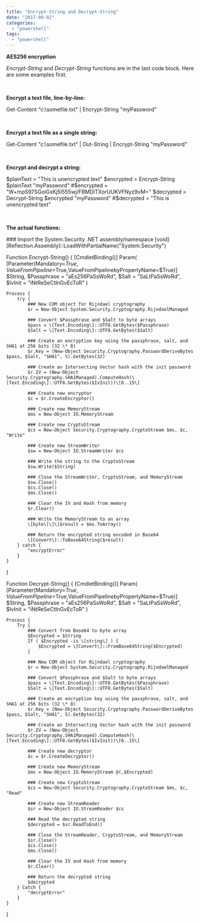 ```yaml
---
title: "Encrypt-String and Decrypt-String"
date: "2017-09-02"
categories: 
  - "powershell"
tags: 
  - "powershell"
---
```


**AES256 encryption**

_Encrypt-String_ and _Decrypt-String_ functions are in the last code block. Here are some examples first.

 

**Encrypt a text file, line-by-line:** 

Get-Content "c:\\somefile.txt" | Encrypt-String "myPassword"

 

**Encrypt a text file as a single string:** 

Get-Content "c:\\somefile.txt" | Out-String | Encrypt-String "myPassword"

 

**Encrypt and decrypt a string:**

$plainText = "This is unencrypted text"
$encrypted = Encrypt-String $plainText "myPassword"  #$encrypted = "W+mpS97SGoiGxKj5l555wj/FBMDlTXorUUKVFNyz9vM="
$decrypted = Decrypt-String $encrypted "myPassword"  #$decrypted = "This is unencrypted text"

 

**The actual functions:**

\### Import the System.Security .NET assembly/namespace
\[void\] \[Reflection.Assembly\]::LoadWithPartialName("System.Security")

Function Encrypt-String() {
	\[CmdletBinding()\]
	Param(
		\[Parameter(Mandatory=$True,ValueFromPipeline=$True,ValueFromPipelinebyPropertyName=$True)\]
		$String,
		$Passphrase = "aEs256PaSsWoRd",
		$Salt = "SaLtPaSsWoRd",
		$IvInit = "iNtReSeCtInGvEcToR"
	)

	Process {
		try {
			### New COM object for Rijndael cryptography
			$r = New-Object System.Security.Cryptography.RijndaelManaged
			
			### Convert $Passphrase and $Salt to byte arrays
			$pass = \[Text.Encoding\]::UTF8.GetBytes($Passphrase)
			$Salt = \[Text.Encoding\]::UTF8.GetBytes($Salt)
		
			### Create an encryption key using the passphrase, salt, and SHA1 at 256 bits (32 \* 8)
			$r.Key = (New-Object Security.Cryptography.PasswordDeriveBytes $pass, $Salt, "SHA1", 5).GetBytes(32)
			
			### Create an Intersecting Vector hash with the init password
			$r.IV = (New-Object Security.Cryptography.SHA1Managed).ComputeHash(\[Text.Encoding\]::UTF8.GetBytes($IvInit))\[0..15\]
			
			### Create new encryptor
			$c = $r.CreateEncryptor()
			
			### Create new MemoryStream
			$ms = New-Object IO.MemoryStream
			
			### Create new CryptoStream
			$cs = New-Object Security.Cryptography.CryptoStream $ms, $c, "Write"
			
			### Create new StreamWriter
			$sw = New-Object IO.StreamWriter $cs
			
			### Write the string to the CryptoStream
			$sw.Write($String)
			
			### Close the StreamWriter, CryptoStream, and MemoryStream
			$sw.Close()
			$cs.Close()
			$ms.Close()
			
			### Clear the IV and Hash from memory
			$r.Clear()
			
			### Write the MemoryStream to an array
			\[byte\[\]\]$result = $ms.ToArray()
			
			### Return the encrypted string encoded in Base64
			\[Convert\]::ToBase64String($result)		
		} catch {
			"encryptError"
		}
	}
}

Function Decrypt-String() {
	\[CmdletBinding()\]
	Param(
		\[Parameter(Mandatory=$True,ValueFromPipeline=$True,ValueFromPipelinebyPropertyName=$True)\]
		$String,
		$Passphrase = "aEs256PaSsWoRd",
		$Salt = "SaLtPaSsWoRd",
		$IvInit = "iNtReSeCtInGvEcToR"
	)

	Process {
		Try {
			### Convert from Base64 to byte array
			$Encrypted = $String
			If ( $Encrypted -is \[string\] ) {
				$Encrypted = \[Convert\]::FromBase64String($Encrypted)
			}

			### New COM object for Rijndael cryptography
			$r = New-Object System.Security.Cryptography.RijndaelManaged
			
			### Convert $Passphrase and $Salt to byte arrays
			$pass = \[Text.Encoding\]::UTF8.GetBytes($Passphrase)
			$Salt = \[Text.Encoding\]::UTF8.GetBytes($Salt)
		
			### Create an encryption key using the passphrase, salt, and SHA1 at 256 bits (32 \* 8)
			$r.Key = (New-Object Security.Cryptography.PasswordDeriveBytes $pass, $Salt, "SHA1", 5).GetBytes(32)
			
			### Create an Intersecting Vector hash with the init password
			$r.IV = (New-Object Security.Cryptography.SHA1Managed).ComputeHash(\[Text.Encoding\]::UTF8.GetBytes($IvInit))\[0..15\]
			
			### Create new decryptor
			$c = $r.CreateDecryptor()
			
			### Create new MemoryStream
			$ms = New-Object IO.MemoryStream @(,$Encrypted)
			
			### Create new CryptoStream
			$cs = New-Object Security.Cryptography.CryptoStream $ms, $c, "Read"
			
			### Create new StreamReader
			$sr = New-Object IO.StreamReader $cs
			
			### Read the decrypted string
			$decrypted = $sr.ReadToEnd()
			
			### Close the StreamReader, CryptoStream, and MemoryStream
			$sr.Close()
			$cs.Close()
			$ms.Close()

			### Clear the IV and Hash from memory
			$r.Clear()
			
			### Return the decrypted string
			$decrypted
		} Catch {
			"decryptError"
		}
	}
}
